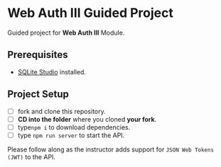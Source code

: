 # Web Auth III Guided Project

Guided project for **Web Auth III** Module.

## Prerequisites

- [SQLite Studio](https://sqlitestudio.pl/index.rvt?act=download) installed.

## Project Setup

- [ ] fork and clone this repository.
- [ ] **CD into the folder** where you cloned **your fork**.
- [ ] type`npm i` to download dependencies.
- [ ] type `npm run server` to start the API.

Please follow along as the instructor adds support for `JSON Web Tokens (JWT)` to the API.
